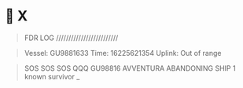 # 🚀 X

> FDR LOG /////////////////////////

> Vessel: GU9881633
> Time:   16225621354
> Uplink: Out of range


> SOS SOS SOS QQQ
> GU98816 AVVENTURA
> ABANDONING SHIP
> 1 known survivor
> _